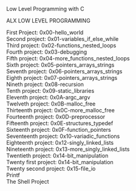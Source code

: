 Low Level Programming with C</br>

ALX LOW LEVEL PROGRAMMING</br>

First Project: 0x00-hello_world</br>
Second project: 0x01-variables_if_else_while</br>
Third project: 0x02-functions_nested_loops</br>
Fourth project: 0x03-debugging</br>
Fifth project: 0x04-more_functions_nested_loops</br>
Sixth project: 0x05-pointers_arrays_strings</br>
Seventh project: 0x06-pointers_arrays_strings</br>
Eighth project: 0x07-pointers_arrays_strings</br>
Nineth project: 0x08-recursion</br>
Tenth project: 0x09-static_libraries</br>
Eleventh project: 0x0A-argc_argv</br>
Twelveth project: 0x0B-malloc_free</br>
Thirteenth project: 0x0C-more_malloc_free</br>
Fourteenth project: 0x0D-preprocessor</br>
Fifteenth project: 0x0E-structures_typedef</br>
Sixteenth project: 0x0F-function_pointers</br>
Seventeenth project: 0x10-variadic_functions<br>
Eighteenth project: 0x12-singly_linked_lists</br>
Nineteenth project: 0x13-more_singly_linked_lists</br>
Twentieth project: 0x14-bit_manipulation</br>
Twenty first project: 0x14-bit_manipulation</br>
Twenty second project: 0x15-file_io</br>
Printf</br>
The Shell Project</br>
